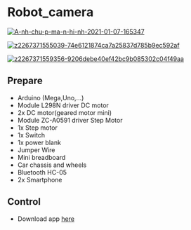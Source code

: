 # Robot_camera
<a href='https://postimg.cc/CZmn8wmC' target='_blank'><img src='https://i.postimg.cc/CZmn8wmC/A-nh-chu-p-ma-n-hi-nh-2021-01-07-165347.png' border='0' alt='A-nh-chu-p-ma-n-hi-nh-2021-01-07-165347'/></a>

<a href='https://postimg.cc/Lg6Bjq3T' target='_blank'><img src='https://i.postimg.cc/Lg6Bjq3T/z2267371555039-74e6121874ca7a25837d785b9ec592af.jpg' border='0' alt='z2267371555039-74e6121874ca7a25837d785b9ec592af'/></a>

<a href='https://postimg.cc/Jt1QfgCk' target='_blank'><img src='https://i.postimg.cc/Jt1QfgCk/z2267371559356-9206debe40ef42bc9b085302c04f49aa.jpg' border='0' alt='z2267371559356-9206debe40ef42bc9b085302c04f49aa'/></a>
## Prepare
- Arduino (Mega,Uno,...)
- Module L298N driver DC motor
- 2x DC motor(geared motor mini)
- Module ZC-A0591 driver Step Motor
- 1x Step motor
- 1x Switch
- 1x power blank
- Jumper Wire
- Mini breadboard
- Car chassis and wheels
- Bluetooth HC-05
- 2x Smartphone
## Control 
- Download app [here](https://play.google.com/store/apps/details?id=com.neco.desarrollo.videocontrol_free)
